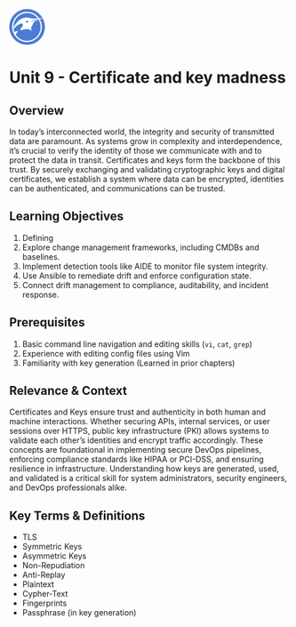 <div class="flex-container">
        <img src="https://github.com/ProfessionalLinuxUsersGroup/img/blob/main/Assets/Logos/ProLUG_Round_Transparent_LOGO.png?raw=true" width="64" height="64"></img>
    <p>
        <h1>Unit 9 - Certificate and key madness</h1>
    </p>
</div>

## Overview

In today’s interconnected world, the integrity and security of transmitted data are paramount. As systems grow in complexity and interdependence, it’s crucial to verify the identity of those we communicate with and to protect the data in transit. Certificates and keys form the backbone of this trust. By securely exchanging and validating cryptographic keys and digital certificates, we establish a system where data can be encrypted, identities can be authenticated, and communications can be trusted.

## Learning Objectives

1. Defining
2. Explore change management frameworks, including CMDBs and baselines.
3. Implement detection tools like AIDE to monitor file system integrity.
4. Use Ansible to remediate drift and enforce configuration state.
5. Connect drift management to compliance, auditability, and incident response.

## Prerequisites

1. Basic command line navigation and editing skills (`vi`, `cat`, `grep`)
2. Experience with editing config files using Vim
3. Familiarity with key generation (Learned in prior chapters)

## Relevance & Context

Certificates and Keys ensure trust and authenticity in both human and machine interactions. Whether securing APIs, internal services, or user sessions over HTTPS, public key infrastructure (PKI) allows systems to validate each other’s identities and encrypt traffic accordingly. These concepts are foundational in implementing secure DevOps pipelines, enforcing compliance standards like HIPAA or PCI-DSS, and ensuring resilience in infrastructure. Understanding how keys are generated, used, and validated is a critical skill for system administrators, security engineers, and DevOps professionals alike.

## Key Terms & Definitions

- TLS
- Symmetric Keys
- Asymmetric Keys
- Non-Repudiation
- Anti-Replay
- Plaintext
- Cypher-Text
- Fingerprints
- Passphrase (in key generation)